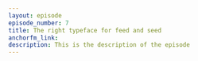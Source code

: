 ```yaml
---
layout: episode
episode_number: 7
title: The right typeface for feed and seed
anchorfm_link:
description: This is the description of the episode
---
```

